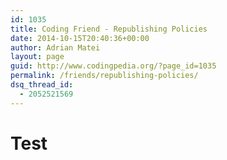 ```yaml
---
id: 1035
title: Coding Friend - Republishing Policies
date: 2014-10-15T20:40:36+00:00
author: Adrian Matei
layout: page
guid: http://www.codingpedia.org/?page_id=1035
permalink: /friends/republishing-policies/
dsq_thread_id:
  - 2052521569
---
```

# Test
